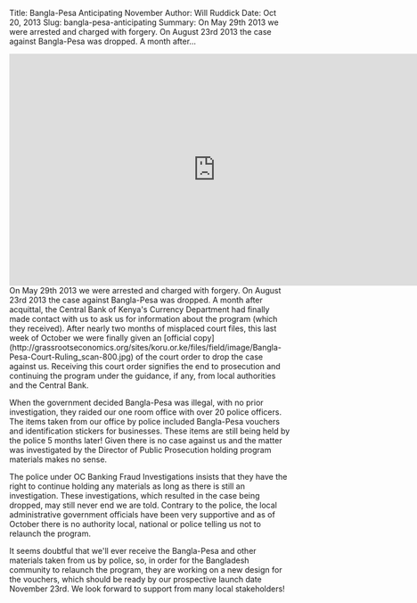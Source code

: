 Title: Bangla-Pesa Anticipating November
Author: Will Ruddick
Date: Oct 20, 2013
Slug: bangla-pesa-anticipating
Summary: On May 29th 2013 we were arrested and charged with forgery. On
August 23rd 2013 the case against Bangla-Pesa was dropped. A month
after...

<iframe width="740" height="416" src="https://www.youtube.com/embed/UaspBGmsdLE" title="YouTube video player" frameborder="0" allow="accelerometer; autoplay; clipboard-write; encrypted-media; gyroscope; picture-in-picture" allowfullscreen></iframe>
On May 29th 2013 we were arrested and charged with forgery. On August
23rd 2013 the case against Bangla-Pesa was dropped. A month after
acquittal, the Central Bank of Kenya's Currency Department had finally
made contact with us to ask us for information about the program (which
they received). After nearly two months of misplaced court files, this
last week of October we were finally given an [official
copy](http://grassrootseconomics.org/sites/koru.or.ke/files/field/image/Bangla-Pesa-Court-Ruling_scan-800.jpg)
of the court order to drop the case against us. Receiving this court
order signifies the end to prosecution and continuing the program under
the guidance, if any, from local authorities and the Central Bank.

When the government decided Bangla-Pesa was illegal, with no prior
investigation, they raided our one room office with over 20 police
officers. The items taken from our office by police included Bangla-Pesa
vouchers and identification stickers for businesses. These items are
still being held by the police 5 months later! Given there is no case
against us and the matter was investigated by the Director of Public
Prosecution holding program materials makes no sense.

The police under OC Banking Fraud Investigations insists that they have
the right to continue holding any materials as long as there is still an
investigation. These investigations, which resulted in the case being
dropped, may still never end we are told. Contrary to the police, the
local administrative government officials have been very supportive and
as of October there is no authority local, national or police telling us
not to relaunch the program.

It seems doubtful that we'll ever receive the Bangla-Pesa and other
materials taken from us by police, so, in order for the Bangladesh
community to relaunch the program, they are working on a new design for
the vouchers, which should be ready by our prospective launch date
November 23rd. We look forward to support from many local stakeholders!
